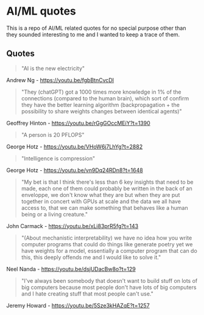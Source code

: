 # AI/ML quotes

This is a repo of AI/ML related quotes for no special purpose other than they sounded interesting to me and I wanted to keep a trace of them.

## Quotes

> "AI is the new electricity"

Andrew Ng - https://youtu.be/fgbBtnCvcDI

> "They (chatGPT) got a 1000 times more knowledge in 1% of the connections (compared to the human brain), which sort of confirm they have the better learning algorithm (backpropagation + the possibility to share weights changes between identical agents)"

Geoffrey Hinton - https://youtu.be/rGgGOccMEiY?t=1390

> "A person is 20 PFLOPS"

George Hotz - https://youtu.be/VHoW6j7LhYg?t=2882

> "Intelligence is compression"

George Hotz - https://youtu.be/vn9Dq24RDn8?t=1648

> "My bet is that I think there's less than 6 key insights that need to be made, each one of them could probably be written in the back of an enveloppe, we don't know what they are but when they are put together in concert with GPUs at scale and the data we all have access to, that we can make something that behaves like a human being or a living creature."

John Carmack - https://youtu.be/xLi83prR5fg?t=143

> "(About mechanistic interpretability) we have no idea how you write computer programs that could do things like generate poetry yet we have weights for a model, essentially a computer program that can do this, this deeply offends me and I would like to solve it."

Neel Nanda - https://youtu.be/dsjUDacBw8o?t=129

> "I've always been somebody that doesn't want to build stuff on lots of big computers because most people don't have lots of big computers and I hate creating stuff that most people can't use."

Jeremy Howard - https://youtu.be/5Sze3kHAZqE?t=1257 